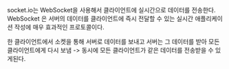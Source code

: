 socket.io는 WebSocket을 사용해서 클라이언트에 실시간으로 데이터를 전송한다.
WebSocket 은 서버의 데이터를 클라이언트에 즉시 전달할 수 있는 실시간 애플리케이션 작성에 매우 효과적인 프로토콜이다.

한 클라이언트에서 소켓을 통해 서버로 데이터를 보내고 서버는 그 데이터를 받아 모든 클라이언트에게 다시 보냄 -> 동시에 모든 클라이언트가 같은 데이터를 전송받을 수 있게된다.